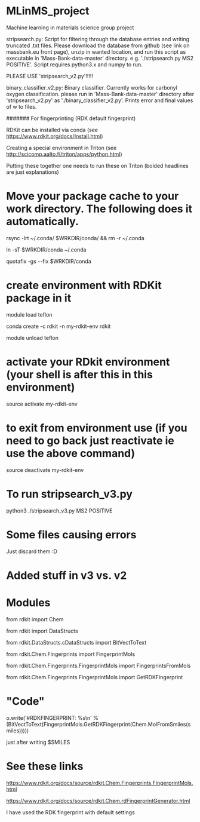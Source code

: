 # MLinMS_project
Machine learning in materials science group project

stripsearch.py:
  Script for filtering through the database entries and writing truncated .txt files. Please download the database from github (see   link on massbank.eu front page), unzip in wanted location, and run this script as executable in 'Mass-Bank-data-master' directory. e.g. './stripsearch.py MS2 POSITIVE'. Script requires python3.x and numpy to run.

PLEASE USE 'stripsearch_v2.py'!!!!!

binary_classifier_v2.py: Binary classifier. Currently works for carbonyl oxygen classification. please run in 'Mass-Bank-data-master' directory after 'stripsearch_v2.py' as './binary_classifier_v2.py'. Prints error and final values of w to files. 


####### For fingerprinting (RDK default fingerprint)

RDKit can be installed via conda (see https://www.rdkit.org/docs/Install.html)

Creating a special environment in Triton (see http://scicomp.aalto.fi/triton/apps/python.html)

Putting these together one needs to run these on Triton (bolded headlines are just explanations)

# Move your package cache to your work directory.  The following does it automatically.
rsync -lrt ~/.conda/ $WRKDIR/conda/ && rm -r ~/.conda

ln -sT $WRKDIR/conda ~/.conda

quotafix -gs --fix $WRKDIR/conda

# create environment with RDKit package in it
module load teflon

conda create -c rdkit -n my-rdkit-env rdkit

module unload teflon

# activate your RDkit environment (your shell is after this in this environment)
source activate my-rdkit-env

# to exit from environment use (if you need to go back just reactivate ie use the above command)
source deactivate my-rdkit-env

# To run stripsearch_v3.py
python3 ./stripsearch_v3.py MS2 POSITIVE

# Some files causing errors
Just discard them :D

# Added stuff in v3 vs. v2

# Modules
from rdkit import Chem

from rdkit import DataStructs

from rdkit.DataStructs.cDataStructs import BitVectToText

from rdkit.Chem.Fingerprints import FingerprintMols

from rdkit.Chem.Fingerprints.FingerprintMols import FingerprintsFromMols

from rdkit.Chem.Fingerprints.FingerprintMols import GetRDKFingerprint

# "Code"
o.write('#RDKFINGERPRINT: %s\n' % (BitVectToText(FingerprintMols.GetRDKFingerprint(Chem.MolFromSmiles(smiles)))))

just after writing $SMILES

# See these links

https://www.rdkit.org/docs/source/rdkit.Chem.Fingerprints.FingerprintMols.html

https://www.rdkit.org/docs/source/rdkit.Chem.rdFingerprintGenerator.html

I have used the RDK fingerprint with default settings













